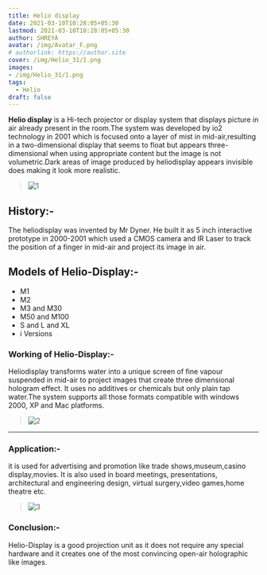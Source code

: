 ```yaml
---
title: Helio display
date: 2021-03-10T10:28:05+05:30
lastmod: 2021-03-10T10:28:05+05:30
author: SHREYA
avatar: /img/Avatar_F.png
# authorlink: https://author.site
cover: /img/Helio_31/1.png
images: 
- /img/Helio_31/1.png
tags:
  - Helio
draft: false
---
```


**Helio display** is a Hi-tech projector or display system that displays picture in air already present in the room.The system was developed by io2 technology in 2001 which is focused onto a layer of mist in mid-air,resulting in a two-dimensional display that seems to float but appears three-dimensional when using appropriate content but the image is not volumetric.Dark areas of image produced by heliodisplay appears invisible does making it look more realistic.

<!--more-->

> ![1](/img/Helio_31/1.png)

## History:-
The heliodisplay was invented by Mr Dyner. He built it as 5 inch interactive prototype in 2000-2001 which used a CMOS camera and IR Laser to track the position of a finger in mid-air and project its image in air. 

## Models of Helio-Display:-
*	M1
*	M2
*	M3 and M30
*	M50 and M100
*	S and L and XL
*	i Versions

### Working of Helio-Display:-

Heliodisplay transforms water into a unique screen of fine vapour suspended in mid-air to project images that create three dimensional hologram effect. It uses no additives or chemicals but only plain tap water.The system supports all those formats compatible with windows 2000, XP and Mac platforms.

> ![2](/img/Helio_31/2.png)

---
### Application:-
it is used for advertising and promotion like trade shows,museum,casino display,movies. It is also used in board meetings, presentations, architectural and engineering design, virtual surgery,video games,home theatre etc.

> ![3](/img/Helio_31/3.png)

### Conclusion:-
Helio-Display is a good projection unit as it does not require any special hardware and it creates one of the most convincing open-air holographic like images.

